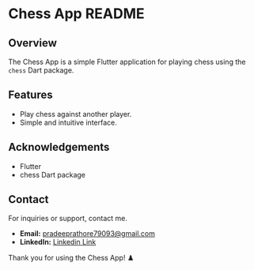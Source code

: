 # Chess App README

## Overview
The Chess App is a simple Flutter application for playing chess using the `chess` Dart package.

## Features
- Play chess against another player.
- Simple and intuitive interface.

## Acknowledgements
- Flutter
- chess Dart package

## Contact
For inquiries or support, contact me.
 * **Email:** pradeeprathore79093@gmail.com
 * **LinkedIn:** [Linkedin Link](https://in.linkedin.com/in/pradeep-rathore-5824a6237)

Thank you for using the Chess App! ♟️
